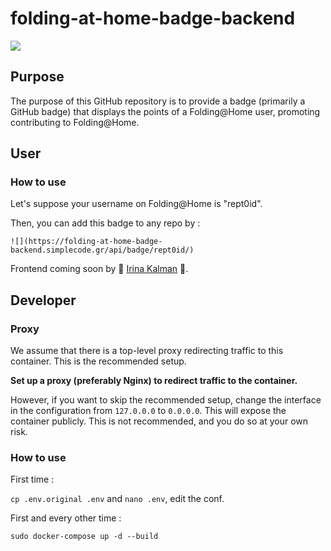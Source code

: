 # folding-at-home-badge-backend

![](https://folding-at-home-badge-backend.simplecode.gr/api/badge/rept0id/)

## Purpose

The purpose of this GitHub repository is to provide a badge (primarily a GitHub badge) that displays the points of a Folding@Home user, promoting contributing to Folding@Home.

## User

### How to use

Let's suppose your username on Folding@Home is "rept0id". 

Then, you can add this badge to any repo by :

```
![](https://folding-at-home-badge-backend.simplecode.gr/api/badge/rept0id/)
``` 

Frontend coming soon by 🌼 [Irina Kalman](https://www.github.com/irinakalman) 🌼.

## Developer

### Proxy

We assume that there is a top-level proxy redirecting traffic to this container. This is the recommended setup.

**Set up a proxy (preferably Nginx) to redirect traffic to the container.**

However, if you want to skip the recommended setup, change the interface in the configuration from `127.0.0.0` to `0.0.0.0`. This will expose the container publicly. This is not recommended, and you do so at your own risk.

### How to use

First time : 

`
cp .env.original .env
`
and 
`nano .env`, edit the conf.

First and every other time :

```
sudo docker-compose up -d --build
```
